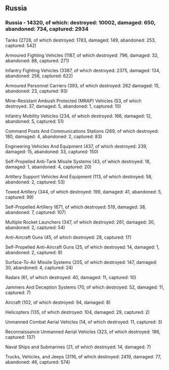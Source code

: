 
 
 ## Russia
 
 ### Russia - 14320, of which: destroyed: 10002, damaged: 650, abandoned: 734, captured: 2934

 

 

 Tanks (2728, of which destroyed: 1783, damaged: 149, abandoned: 253, captured: 542)

 Armoured Fighting Vehicles (1187, of which destroyed: 796, damaged: 32, abandoned: 88, captured: 271)

 Infantry Fighting Vehicles (3387, of which destroyed: 2375, damaged: 134, abandoned: 256, captured: 622)

 Armoured Personnel Carriers (393, of which destroyed: 262 damaged: 15, abandoned: 23, captured: 93)

 Mine-Resistant Ambush Protected (MRAP) Vehicles (53, of which destroyed: 37, damaged: 5, abandoned: 1, captured: 10)

 Infantry Mobility Vehicles (234, of which destroyed: 166, damaged: 12, abandoned: 5, captured: 51)

 Command Posts And Communications Stations (269, of which destroyed: 180, damaged: 4, abandoned: 2, captured: 83)

 Engineering Vehicles And Equipment (437, of which destroyed: 239, damaged: 15, abandoned: 33, captured: 150)

 Self-Propelled Anti-Tank Missile Systems (43, of which destroyed: 18, damaged: 1, abandoned: 4, captured: 20)

 Artillery Support Vehicles And Equipment (113, of which destroyed: 58, abandoned: 2, captured: 53)

 Towed Artillery (344, of which destroyed: 199, damaged: 41, abandoned: 5, captured: 99)

 Self-Propelled Artillery (671, of which destroyed: 519, damaged: 38, abandoned: 7, captured: 107)

 Multiple Rocket Launchers (347, of which destroyed: 261, damaged: 30, abandoned: 2, captured: 54)

 Anti-Aircraft Guns (45, of which destroyed: 28, captured: 17)

 Self-Propelled Anti-Aircraft Guns (25, of which destroyed: 14, damaged: 1, abandoned: 2, captured: 8)

 Surface-To-Air Missile Systems (205, of which destroyed: 147, damaged: 30, abandoned: 4, captured: 24)

 Radars (61, of which destroyed: 40, damaged: 11, captured: 10)

 Jammers And Deception Systems (70, of which destroyed: 52, damaged: 11, captured: 7)

 Aircraft (102, of which destroyed: 94, damaged: 8)

 Helicopters (135, of which destroyed: 104, damaged: 29, captured: 2)

 Unmanned Combat Aerial Vehicles (14, of which destroyed: 11, captured: 3)

 Reconnaissance Unmanned Aerial Vehicles (323, of which destroyed: 186, captured: 137)

 Naval Ships and Submarines (21, of which destroyed: 14, damaged: 7)

 Trucks, Vehicles, and Jeeps (3116, of which destroyed: 2419, damaged: 77, abandoned: 46, captured: 574)

